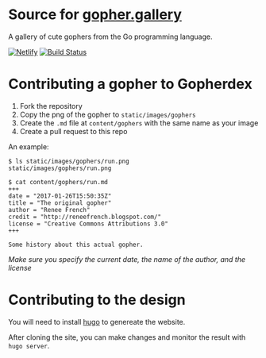 # Source for [gopher.gallery](https://gopher.gallery)

A gallery of cute gophers from the Go programming language.

[![Netlify](https://www.netlify.com/img/global/badges/netlify-dark.svg)](https://www.netlify.com)
[![Build Status](https://travis-ci.org/ernesto-jimenez/gopherdex.svg?branch=master)](https://travis-ci.org/ernesto-jimenez/gopherdex)

# Contributing a gopher to Gopherdex

1. Fork the repository
2. Copy the png of the gopher to `static/images/gophers`
3. Create the `.md` file at `content/gophers` with the same name as your image
4. Create a pull request to this repo

An example:

```shell
$ ls static/images/gophers/run.png
static/images/gophers/run.png

$ cat content/gophers/run.md
+++
date = "2017-01-26T15:50:35Z"
title = "The original gopher"
author = "Renee French"
credit = "http://reneefrench.blogspot.com/"
license = "Creative Commons Attributions 3.0"
+++

Some history about this actual gopher.
```

*Make sure you specify the current date, the name of the author, and the
license*

# Contributing to the design

You will need to install [hugo][hugo] to genereate the website.

After cloning the site, you can make changes and monitor the result with `hugo server`.


[hugo]: https://gohugo.io/
